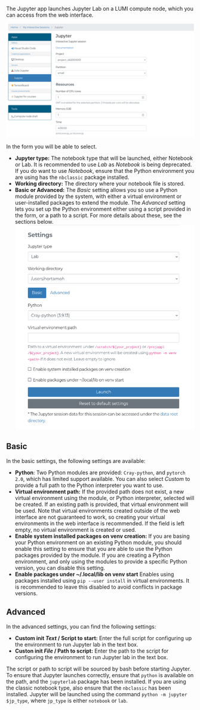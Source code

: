 The Jupyter app launches Jupyter Lab on a LUMI compute node, which you can access from the web interface.

![](../../assets/images/wwwLumiJupyterResources.png)

In the form you will be able to select.

- **Jupyter type:** The notebook type that will be launched, either Notebook or Lab.
    It is recommended to use _Lab_ as _Notebook_ is being deprecated.
    If you do want to use _Notebook_, ensure that the Python environment you are using has the `nbclassic` package installed.
- **Working directory:** The directory where your notebook file is stored.
- **Basic or Advanced:** The _Basic_ setting allows you so use a Python module provided by the system, with either a virtual environment or user-installed packages to extend the module.
    The _Advanced_ setting lets you set up the Python environment either using a script provided in the form, or a path to a script.
    For more details about these, see the sections below.
![](../../assets/images/wwwLumiJupyterSettings.png)


## Basic

In the basic settings, the following settings are available:

- **Python**: Two Python modules are provided: `Cray-python`, and `pytorch 2.0`, which has limited support available.
    You can also select _Custom_ to provide a full path to the Python interpreter you want to use.
- **Virtual environment path:** If the provided path does not exist, a new virtual environment using the module, or Python interpreter, selected will be created.
    If an existing path is provided, that virtual environment will be used.
    Note that virtual environments created outside of the web interface are not guaranteed to work, so creating your virtual environments in the web interface is recommended.
    If the field is left empty, no virtual environment is created or used.
- **Enable system installed packages on venv creation:** If you are basing your Python environment on an existing Python module, you should enable this setting to ensure that you are able to use the Python packages provided by the module.
    If you are creating a Python environment, and only using the modules to provide a specific Python version, you can disable this setting.
- **Enable packages under ~/.local/lib on venv start** Enables using packages installed using `pip --user install` in virtual environments.
    It is recommended to leave this disabled to avoid conflicts in package versions.


## Advanced

In the advanced settings, you can find the following settings:

- **Custom init _Text_ / Script to start:** Enter the full script for configuring up the environment to run Jupyter lab in the text box.
- **Custon init _File_ / Path to script:** Enter the path to the script for configuring the environment to run Jupyter lab in the text box.

The script or path to script will be sourced by bash before starting Jupyter.
To ensure that Jupyter launches correctly, ensure that `python` is available on the path, and the `jupyterlab` package has been installed.
If you are using the classic notebook type, also ensure that the `nbclassic` has been installed.
Jupyter will be launched using the command `python -m jupyter $jp_type`, where `jp_type` is either `notebook` or `lab`.
